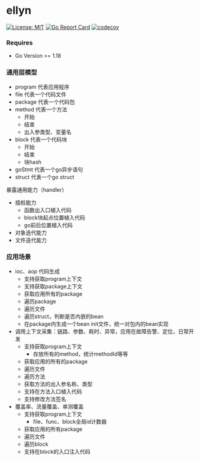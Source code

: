 # ellyn

[![License: MIT](https://img.shields.io/badge/License-MIT-yellow.svg)](https://opensource.org/licenses/MIT)
[![Go Report Card](https://goreportcard.com/badge/github.com/lvyahui8/ellyn)](https://goreportcard.com/report/github.com/lvyahui8/ellyn)
[![codecov](https://codecov.io/gh/lvyahui8/ellyn/graph/badge.svg?token=YBV3TH2HQU)](https://codecov.io/gh/lvyahui8/ellyn)


### Requires

- Go Version >= 1.18

### 通用层模型

- program 代表应用程序
- file 代表一个代码文件
- package 代表一个代码包
- method 代表一个方法
    - 开始
    - 结束
    - 出入参类型、变量名
- block 代表一个代码块
    - 开始
    - 结束
    - 块hash
- goStmt 代表一个go异步语句
- struct 代表一个go struct

暴露通用能力（handler）
- 插桩能力
    - 函数出入口植入代码
    - block块起点位置植入代码
    - go前后位置植入代码
- 对象迭代能力
- 文件迭代能力

### 应用场景

- ioc、aop 代码生成
    - 支持获取program上下文
    - 支持获取package上下文
    - 获取应用所有的package
    - 遍历package
    - 遍历文件
    - 遍历struct，判断是否内嵌的bean
    - 在package内生成一个bean init文件，统一对包内的bean实现
- 调用上下文采集：链路、参数、耗时、异常，应用在故障告警、定位，日常开发
    - 支持获取program上下文
        - 存放所有的method，统计methodId等等
    - 获取应用的所有的package
    - 遍历文件
    - 遍历方法
    - 获取方法的出入参名称、类型
    - 支持在方法入口植入代码
    - 支持修改方法签名
- 覆盖率、流量覆盖、单测覆盖
    - 支持获取program上下文
        - file、func、block全局id计数器
    - 获取应用的所有package
    - 遍历文件
    - 遍历block
    - 支持在block的入口注入代码

